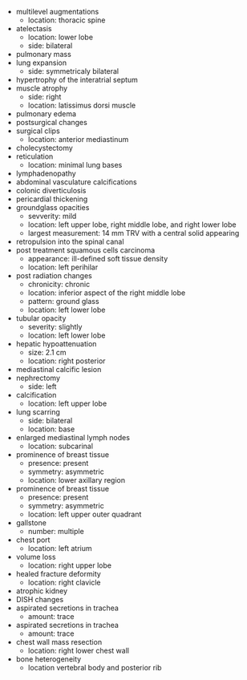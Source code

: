 - multilevel augmentations
  - location: thoracic spine
- atelectasis
  - location: lower lobe
  - side: bilateral
- pulmonary mass
- lung expansion
  - side: symmetricaly bilateral
- hypertrophy of the interatrial septum
- muscle atrophy
  - side: right
  - location: latissimus dorsi muscle
- pulmonary edema
- postsurgical changes
- surgical clips
  - location: anterior mediastinum
- cholecystectomy
- reticulation
  - location: minimal lung bases
- lymphadenopathy
- abdominal vasculature calcifications
- colonic diverticulosis
- pericardial thickening
- groundglass opacities  
  - sevverity: mild
  - location: left upper lobe, right middle lobe, and right lower lobe
  - largest measurement: 14 mm TRV with a central solid appearing
- retropulsion into the spinal canal
- post treatment squamous cells carcinoma
  - appearance: ill-defined soft tissue density
  - location: left perihilar
- post radiation changes
  - chronicity: chronic
  - location: inferior aspect of the right middle lobe
  - pattern: ground glass
  - location: left lower lobe
- tubular opacity
  - severity: slightly
  - location: left lower lobe
- hepatic hypoattenuation
  - size:  2.1 cm
  - location: right posterior
- mediastinal calcific lesion
- nephrectomy
  - side: left
- calcification
  - location: left upper lobe
- lung scarring
  - side: bilateral
  - location: base
- enlarged mediastinal lymph nodes
  - location: subcarinal
- prominence of breast tissue
  - presence: present
  - symmetry: asymmetric
  - location: lower axillary region
- prominence of breast tissue
  - presence: present
  - symmetry: asymmetric
  - location: left upper outer quadrant
- gallstone
  - number: multiple
- chest port
  - location: left atrium
- volume loss
  - location: right upper lobe
- healed fracture deformity
  - location: right clavicle
- atrophic kidney
- DISH changes
- aspirated secretions in trachea
  - amount: trace
- aspirated secretions in trachea
  - amount: trace
- chest wall mass resection
  - location: right lower chest wall
- bone heterogeneity
  - location vertebral body and posterior rib
  